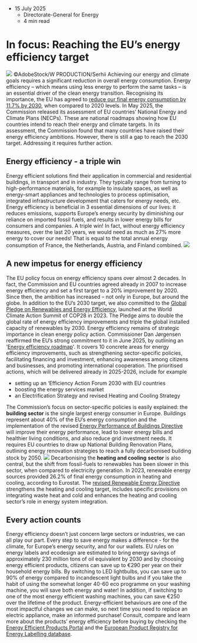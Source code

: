 * 15 July 2025
  * Directorate-General for Energy
  * 4 min read


# In focus: Reaching the EU’s energy efficiency target
![](https://energy.ec.europa.eu/sites/default/files/styles/oe_theme_medium_no_crop/public/2025-07/EE%20news%20no%20text.png?itok=6G6V6ikB)
©AdobeStock/W PRODUCTION/Serhii
Achieving our energy and climate goals requires a significant reduction in overall energy consumption. Energy efficiency – which means using less energy to perform the same tasks – is an essential driver of the clean energy transition. Recognising its importance, the EU has agreed to [reduce our final energy consumption by 11.7% by 2030](https://energy.ec.europa.eu/topics/energy-efficiency/energy-efficiency-targets-directive-and-rules/energy-efficiency-directive_en#energy-consumption-targets), when compared to 2020 levels. 
In May 2025, the Commission released its assessment of EU countries’ National Energy and Climate Plans (NECPs). These are national roadmaps showing how EU countries intend to reach their energy and climate targets. In its assessment, the Commission found that many countries have raised their energy efficiency ambitions. However, there is still a gap to reach the 2030 target. Addressing it requires further action. 
## Energy efficiency - a triple win
Energy efficient solutions find their application in commercial and residential buildings, in transport and in industry. They typically range from turning to high-performance materials, for example to insulate spaces, as well as energy-smart appliances and technologies to process optimisation, integrated infrastructure development that caters for energy needs, etc. 
Energy efficiency is beneficial in 3 essential dimensions of our lives: it reduces emissions, supports Europe’s energy security by diminishing our reliance on imported fossil fuels, and results in lower energy bills for consumers and companies. A triple win!
In fact, without energy efficiency measures, over the last 20 years, we would need as much as 27% more energy to cover our needs! That is equal to the total annual energy consumption of France, the Netherlands, Austria, and Finland combined. 
![](https://energy.ec.europa.eu/sites/default/files/styles/embed_large/public/2025-07/energy_efficiency_gains_sch%C3%A9m%20%28003%29.png?itok=ObjPUvV8)
## A new impetus for energy efficiency 
The EU policy focus on energy efficiency spans over almost 2 decades. In fact, the Commission and EU countries agreed already in 2007 to increase energy efficiency and set a first target to a 20% improvement by 2020. Since then, the ambition has increased – not only in Europe, but around the globe. In addition to the EU’s 2030 target, we also committed to the [Global Pledge on Renewables and Energy Efficiency](https://energy.ec.europa.eu/topics/international-cooperation/eu-external-energy-engagements_en#global-pledge-on-renewables-and-energy-efficiency), launched at the World Climate Action Summit of COP28 in 2023. The Pledge aims to double the global rate of energy efficiency improvements and triple the global installed capacity of renewables by 2030.
Energy efficiency remains of strategic importance in clean energy policy action. Commissioner Dan Jørgensen reaffirmed the EU’s strong commitment to it in June 2025, by outlining an ‘[Energy efficiency roadmap](https://energy.ec.europa.eu/topics/energy-efficiency/new-impetus-energy-efficiency_en)'. It covers 10 concrete areas for energy efficiency improvements, such as strengthening sector-specific policies, facilitating financing and investment, enhancing awareness among citizens and businesses, and promoting international cooperation. 
The prioritised actions, which will be delivered already in 2025-2026, include for example
  * setting up an ‘Efficiency Action Forum 2030 with EU countries
  * boosting the energy services market
  * an Electrification Strategy and revised Heating and Cooling Strategy 


The Commission’s focus on sector-specific policies is easily explained: the **building sector** is the single largest energy consumer in Europe. Buildings represent about 40% of the EU’s energy consumption and the implementation of the revised [Energy Performance of Buildings Directive](https://energy.ec.europa.eu/topics/energy-efficiency/energy-performance-buildings/energy-performance-buildings-directive_en) will improve their energy performance, lead to lower energy bills and healthier living conditions, and also reduce grid investment needs. It requires EU countries to draw up National Building Renovation Plans, outlining energy renovation strategies to reach a fully decarbonised building stock by 2050. 
![](https://energy.ec.europa.eu/sites/default/files/styles/embed_large/public/2025-07/energy_efficiency_renewables_cooling%20%28003%29.jpg?itok=t2lt5DNw)
Decarbonising the **heating and cooling** **sector** is also central, but the shift from fossil-fuels to renewables has been slower in this sector, when compared to electricity generation. In 2023, renewable energy sources provided 26.2% of final energy consumption in heating and cooling, according to Eurostat. The [revised Renewable Energy Directive](https://energy.ec.europa.eu/topics/renewable-energy/renewable-energy-directive-targets-and-rules/renewable-energy-directive_en) strengthens the heating and cooling target, includes specific provisions on integrating waste heat and cold and enhances the heating and cooling sector’s role in energy system integration.
## Every action counts
Energy efficiency doesn’t just concern large sectors or industries, we can all play our part. Every step to save energy makes a difference - for the climate, for Europe’s energy security, and for our wallets. 
EU rules on energy labels and ecodesign are estimated to bring energy savings of approximately 230 million tons of oil equivalent by 2030 and by choosing energy efficient products, citizens can save up to €290 per year on their household energy bills. 
By switching to LED lightbulbs, you can save up to 90% of energy compared to incandescent light bulbs and if you take the habit of using the somewhat longer 40-60 eco programme on your washing machine, you will save both energy and water! In addition, if switching to one of the most energy efficient washing machines, you can save €250 over the lifetime of the product.
Energy-efficient behaviours are one of the most impactful changes we can make, so next time you need to replace an electric appliance, make an informed purchase! Consult, compare and learn more about the products’ energy efficiency before buying by checking the [Energy Efficient Products Portal](https://energy-efficient-products.ec.europa.eu/consumers_en) and the [European Product Registry for Energy Labelling database](https://eprel.ec.europa.eu/screen/home).